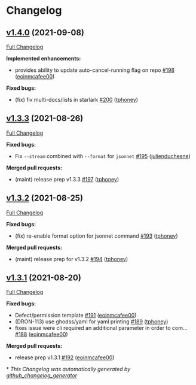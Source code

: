 # Changelog

## [v1.4.0](https://github.com/drone/drone-cli/tree/v1.4.0) (2021-09-08)

[Full Changelog](https://github.com/drone/drone-cli/compare/v1.3.3...v1.4.0)

**Implemented enhancements:**

- provides ability to update auto-cancel-running flag on repo [\#198](https://github.com/drone/drone-cli/pull/198) ([eoinmcafee00](https://github.com/eoinmcafee00))

**Fixed bugs:**

- \(fix\) fix multi-docs/lists in starlark [\#200](https://github.com/drone/drone-cli/pull/200) ([tphoney](https://github.com/tphoney))

## [v1.3.3](https://github.com/drone/drone-cli/tree/v1.3.3) (2021-08-26)

[Full Changelog](https://github.com/drone/drone-cli/compare/v1.3.2...v1.3.3)

**Fixed bugs:**

- Fix `--stream` combined with `--format` for `jsonnet` [\#195](https://github.com/drone/drone-cli/pull/195) ([julienduchesne](https://github.com/julienduchesne))

**Merged pull requests:**

- \(maint\) release prep v1.3.3 [\#197](https://github.com/drone/drone-cli/pull/197) ([tphoney](https://github.com/tphoney))

## [v1.3.2](https://github.com/drone/drone-cli/tree/v1.3.2) (2021-08-25)

[Full Changelog](https://github.com/drone/drone-cli/compare/v1.3.1...v1.3.2)

**Fixed bugs:**

- \(fix\) re-enable format option for jsonnet command [\#193](https://github.com/drone/drone-cli/pull/193) ([tphoney](https://github.com/tphoney))

**Merged pull requests:**

- \(maint\) release prep for v1.3.2 [\#194](https://github.com/drone/drone-cli/pull/194) ([tphoney](https://github.com/tphoney))

## [v1.3.1](https://github.com/drone/drone-cli/tree/v1.3.1) (2021-08-20)

[Full Changelog](https://github.com/drone/drone-cli/compare/v1.3.0...v1.3.1)

**Fixed bugs:**

- Defect/permission template [\#191](https://github.com/drone/drone-cli/pull/191) ([eoinmcafee00](https://github.com/eoinmcafee00))
- \(DRON-113\) use ghodss/yaml for yaml printing [\#189](https://github.com/drone/drone-cli/pull/189) ([tphoney](https://github.com/tphoney))
- fixes issue were cli required an additional parameter in order to com… [\#188](https://github.com/drone/drone-cli/pull/188) ([eoinmcafee00](https://github.com/eoinmcafee00))

**Merged pull requests:**

- release prep v1.3.1 [\#192](https://github.com/drone/drone-cli/pull/192) ([eoinmcafee00](https://github.com/eoinmcafee00))



\* *This Changelog was automatically generated by [github_changelog_generator](https://github.com/github-changelog-generator/github-changelog-generator)*
